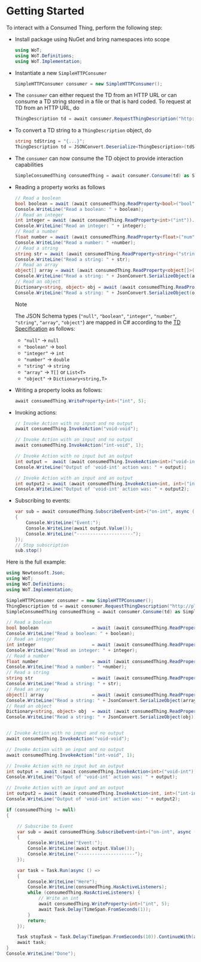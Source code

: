 # Getting Started

To interact with a Consumed Thing, perform the following step:

* Install package using NuGet and bring namespaces into scope
  
    ```csharp
    using WoT;
    using WoT.Definitions;
    using WoT.Implementation;
    ```

* Instantiate a new ``SimpleHTTPConsumer``

    ```csharp
    SimpleHTTPConsumer consumer = new SimpleHTTPConsumer();
    ```

* The ``consumer`` can either request the TD from an HTTP URL or can consume a TD string stored in a file or that is hard coded. To request at TD from an HTTP URL, do

    ```csharp
    ThingDescription td = await consumer.RequestThingDescription("http://plugfest.thingweb.io:8083/testthing");
    ```

* To convert a TD string to a ``ThingDescription`` object, do
  
    ```csharp
    string tdString = "{...}";
    ThingDescription td = JSONConvert.Deserialize<ThingDescription>(tdString);
    ```

* The ``consumer`` can now consume the TD object to provide interaction capabilities

    ```csharp
    SimpleConsumedThing consumedThing = await consumer.Consume(td) as SimpleConsumedThing;
    ```

* Reading a property works as follows
  
    ```csharp
    // Read a boolean
    bool boolean = await (await consumedThing.ReadProperty<bool>("bool")).Value();
    Console.WriteLine("Read a boolean: " + boolean);
    // Read an integer
    int integer = await (await consumedThing.ReadProperty<int>("int")).Value();
    Console.WriteLine("Read an integer: " + integer);
    // Read a number
    float number = await (await consumedThing.ReadProperty<float>("num")).Value();
    Console.WriteLine("Read a number: " +number);
    // Read a string
    string str = await (await consumedThing.ReadProperty<string>("string")).Value();
    Console.WriteLine("Read a string: " + str);
    // Read an array
    object[] array = await (await consumedThing.ReadProperty<object[]>("array")).Value();
    Console.WriteLine("Read a string: " + JsonConvert.SerializeObject(array));
    // Read an object
    Dictionary<string, object> obj = await (await consumedThing.ReadProperty<Dictionary<string, object>>("object")).Value();
    Console.WriteLine("Read a string: " + JsonConvert.SerializeObject(obj));
    ```

    > [!NOTE]
    > The JSON Schema types (``"null"``, ``"boolean"``, ``"integer"``, ``"number"``, ``"string"``, ``"array"``, ``"object"``) are mapped in C# according to the [TD Specification](https://www.w3.org/TR/wot-thing-description11) as follows:
    > * ``"null"`` &rarr; ``null``
    > * ``"boolean"`` &rarr; ``bool``
    > * ``"integer"`` &rarr; ``int``
    > * ``"number"`` &rarr; ``double``
    > * ``"string"`` &rarr; ``string``
    > * ``"array"`` &rarr; ``T[]`` or ``List<T>``
    > * ``"object"`` &rarr; ``Dictionary<string,T>``

* Writing a property looks as follows:

    ```csharp
    await consumedThing.WriteProperty<int>("int", 5);
    ```

* Invoking actions:

    ```csharp
    // Invoke Action with no input and no output
    await consumedThing.InvokeAction("void-void");

    // Invoke Action with an input and no output
    await consumedThing.InvokeAction("int-void", 1);

    // Invoke Action with no input but an output
    int output =  await (await consumedThing.InvokeAction<int>("void-int")).Value();
    Console.WriteLine("Output of 'void-int' action was: " + output);

    // Invoke Action with an input and an output
    int output2 = await (await consumedThing.InvokeAction<int, int>("int-int", 4)).Value();
    Console.WriteLine("Output of 'void-int' action was: " + output2);
    ```

* Subscribing to events:
  
    ```csharp
    var sub = await consumedThing.SubscribeEvent<int>("on-int", async (output) =>
    {
        Console.WriteLine("Event:");
        Console.WriteLine(await output.Value());
        Console.WriteLine("---------------------");
    });
    // Stop subscription
    sub.stop()
    ```

Here is the full example:

```csharp
using Newtonsoft.Json;
using WoT;
using WoT.Definitions;
using WoT.Implementation;

SimpleHTTPConsumer consumer = new SimpleHTTPConsumer();
ThingDescription td = await consumer.RequestThingDescription("http://plugfest.thingweb.io:8083/testthing");
SimpleConsumedThing consumedThing = await consumer.Consume(td) as SimpleConsumedThing;

// Read a boolean
bool boolean                    = await (await consumedThing.ReadProperty<bool>("bool")).Value();
Console.WriteLine("Read a boolean: " + boolean);
// Read an integer
int integer                     = await (await consumedThing.ReadProperty<int>("int")).Value();
Console.WriteLine("Read an integer: " + integer);
// Read a number
float number                    = await (await consumedThing.ReadProperty<float>("num")).Value();
Console.WriteLine("Read a number: " +number);
// Read a string
string str                      = await (await consumedThing.ReadProperty<string>("string")).Value();
Console.WriteLine("Read a string: " + str);
// Read an array
object[] array                  = await (await consumedThing.ReadProperty<object[]>("array")).Value();
Console.WriteLine("Read a string: " + JsonConvert.SerializeObject(array));
// Read an object
Dictionary<string, object> obj  = await (await consumedThing.ReadProperty<Dictionary<string, object>>("object")).Value();
Console.WriteLine("Read a string: " + JsonConvert.SerializeObject(obj));


// Invoke Action with no input and no output
await consumedThing.InvokeAction("void-void");

// Invoke Action with an input and no output
await consumedThing.InvokeAction("int-void", 1);

// Invoke Action with no input but an output
int output =  await (await consumedThing.InvokeAction<int>("void-int")).Value();
Console.WriteLine("Output of 'void-int' action was: " + output);

// Invoke Action with an input and an output
int output2 = await (await consumedThing.InvokeAction<int, int>("int-int", 4)).Value();
Console.WriteLine("Output of 'void-int' action was: " + output2);

if (consumedThing != null)
{

    // Subscribe to Event
    var sub = await consumedThing.SubscribeEvent<int>("on-int", async (output) =>
    {
        Console.WriteLine("Event:");
        Console.WriteLine(await output.Value());
        Console.WriteLine("---------------------");
    });

    var task = Task.Run(async () =>
    {
        Console.WriteLine("Here");
        Console.WriteLine(consumedThing.HasActiveListeners);
        while (consumedThing.HasActiveListeners) {
            // Write an int
            await consumedThing.WriteProperty<int>("int", 5);
            await Task.Delay(TimeSpan.FromSeconds(1));
        }
        return;
    });

    Task stopTask = Task.Delay(TimeSpan.FromSeconds(10)).ContinueWith(async (task) => { await sub.Stop(); });
    await task;
}
Console.WriteLine("Done");
```

